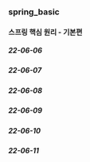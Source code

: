 ### spring_basic

#### 스프링 핵심 원리 - 기본편

##### 22-06-06
##### 22-06-07
##### 22-06-08
##### 22-06-09
##### 22-06-10
##### 22-06-11